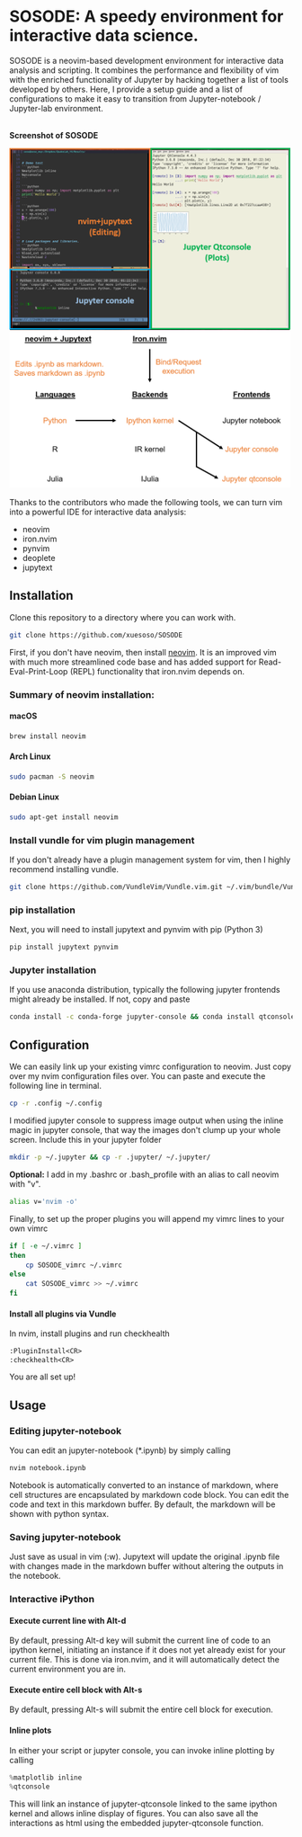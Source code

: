 SOSODE: A speedy environment for interactive data science.
=======================================================
SOSODE is a neovim-based development environment for interactive data analysis and scripting. It combines the performance and flexibility of vim with the enriched functionality of Jupyter by hacking together a list of tools developed by others. Here, I provide a setup guide and a list of configurations to make it easy to transition from Jupyter-notebook / Jupyter-lab environment.

\
**Screenshot of SOSODE**

<img src="./images/screenshot_1.png" title="Screenshot" width="500"/>
<img src="./images/diagram_1.png" title="Schematic of SOSODE" width="500"/>

Thanks to the contributors who made the following tools, we can turn vim into a powerful IDE for interactive data analysis:
+ neovim
+ iron.nvim
+ pynvim
+ deoplete
+ jupytext


Installation
------------
Clone this repository to a directory where you can work with.
```bash
git clone https://github.com/xuesoso/SOSODE
```


First, if you don't have neovim, then install [neovim](https://github.com/neovim/neovim/wiki/Installing-Neovim). It is an improved vim with much more streamlined code base and has added support for Read-Eval-Print-Loop (REPL) functionality that iron.nvim depends on.

### Summary of neovim installation: 

#### **macOS**
```bash
brew install neovim
```

#### **Arch Linux**
```bash
sudo pacman -S neovim
```

#### **Debian Linux**
```bash
sudo apt-get install neovim
```

### Install vundle for vim plugin management
If you don't already have a plugin management system for vim, then I highly recommend installing vundle.

```bash
git clone https://github.com/VundleVim/Vundle.vim.git ~/.vim/bundle/Vundle.vim
```

### pip installation

Next, you will need to install jupytext and pynvim with pip (Python 3)
```bash
pip install jupytext pynvim
```

### Jupyter installation
If you use anaconda distribution, typically the following jupyter frontends might already be installed. If not, copy and paste
```bash
conda install -c conda-forge jupyter-console && conda install qtconsole
```

Configuration
-------------
We can easily link up your existing vimrc configuration to neovim. Just copy over my nvim configuration files over. You can paste and execute the following line in terminal.

```bash
cp -r .config ~/.config
```

I modified jupyter console to suppress image output when using the inline magic in jupyter console, that way the images don't clump up your whole screen. Include this in your jupyter folder

```bash
mkdir -p ~/.jupyter && cp -r .jupyter/ ~/.jupyter/
```

**Optional:** I add in my .bashrc or .bash_profile with an alias to call neovim with "v".
```bash
alias v='nvim -o'
```

Finally, to set up the proper plugins you will append my vimrc lines to your own vimrc
```bash
if [ -e ~/.vimrc ]
then
    cp SOSODE_vimrc ~/.vimrc
else
    cat SOSODE_vimrc >> ~/.vimrc
fi
```

#### Install all plugins via Vundle
In nvim, install plugins and run checkhealth
```vim
:PluginInstall<CR>
:checkhealth<CR>
```

You are all set up!

Usage
-----

### Editing jupyter-notebook
You can edit an jupyter-notebook (*.ipynb) by simply calling

```bash
nvim notebook.ipynb
```

Notebook is automatically converted to an instance of markdown, where cell structures are encapsulated by markdown code block. You can edit the code and text in this markdown buffer. By default, the markdown will be shown with python syntax.

### Saving jupyter-notebook 
Just save as usual in vim (:w<CR>). Jupytext will update the original .ipynb file with changes made in the markdown buffer without altering the outputs in the notebook.

### Interactive iPython
#### Execute current line with Alt-d
By default, pressing Alt-d key will submit the current line of code to an ipython kernel, initiating an instance if it does not yet already exist for your current file. This is done via iron.nvim, and it will automatically detect the current environment you are in.

#### Execute entire cell block with Alt-s
By default, pressing Alt-s will submit the entire cell block for execution.

#### Inline plots
In either your script or jupyter console, you can invoke inline plotting by calling
```python
%matplotlib inline
%qtconsole
```
This will link an instance of jupyter-qtconsole linked to the same ipython kernel and allows inline display of figures. You can also save all the interactions as html using the embedded jupyter-qtconsole function.

